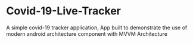 # Covid-19-Live-Tracker
A simple covid-19 tracker application, App built to demonstrate the use of modern android architecture component with MVVM Architecture
